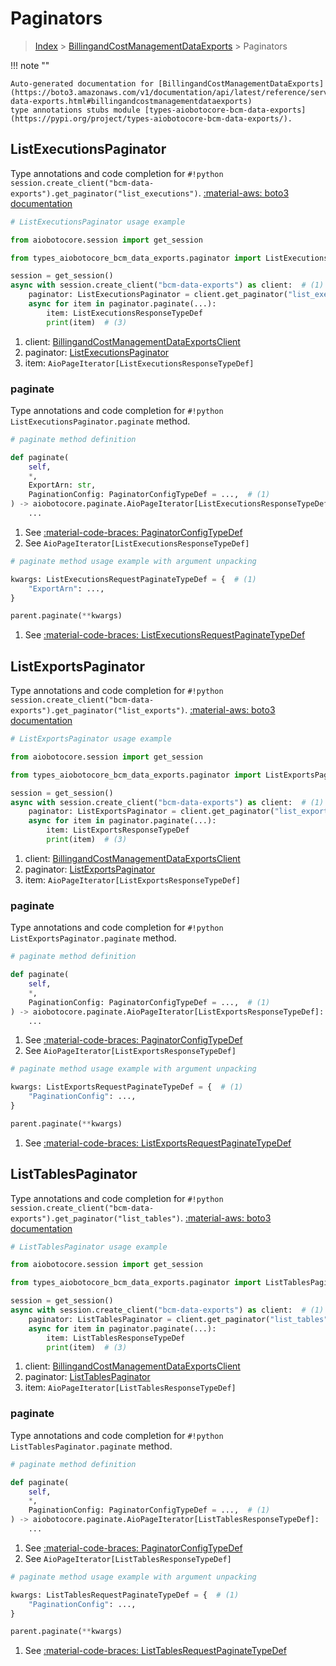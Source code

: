 # Paginators

> [Index](../README.md) > [BillingandCostManagementDataExports](./README.md) > Paginators

!!! note ""

    Auto-generated documentation for [BillingandCostManagementDataExports](https://boto3.amazonaws.com/v1/documentation/api/latest/reference/services/bcm-data-exports.html#billingandcostmanagementdataexports)
    type annotations stubs module [types-aiobotocore-bcm-data-exports](https://pypi.org/project/types-aiobotocore-bcm-data-exports/).

## ListExecutionsPaginator

Type annotations and code completion for `#!python session.create_client("bcm-data-exports").get_paginator("list_executions")`.
[:material-aws: boto3 documentation](https://boto3.amazonaws.com/v1/documentation/api/latest/reference/services/bcm-data-exports/paginator/ListExecutions.html#BillingandCostManagementDataExports.Paginator.ListExecutions)

```python
# ListExecutionsPaginator usage example

from aiobotocore.session import get_session

from types_aiobotocore_bcm_data_exports.paginator import ListExecutionsPaginator

session = get_session()
async with session.create_client("bcm-data-exports") as client:  # (1)
    paginator: ListExecutionsPaginator = client.get_paginator("list_executions")  # (2)
    async for item in paginator.paginate(...):
        item: ListExecutionsResponseTypeDef
        print(item)  # (3)
```

1. client: [BillingandCostManagementDataExportsClient](./client.md)
2. paginator: [ListExecutionsPaginator](./paginators.md#listexecutionspaginator)
3. item: `AioPageIterator[ListExecutionsResponseTypeDef]`


### paginate

Type annotations and code completion for `#!python ListExecutionsPaginator.paginate` method.

```python
# paginate method definition

def paginate(
    self,
    *,
    ExportArn: str,
    PaginationConfig: PaginatorConfigTypeDef = ...,  # (1)
) -> aiobotocore.paginate.AioPageIterator[ListExecutionsResponseTypeDef]:  # (2)
    ...
```

1. See [:material-code-braces: PaginatorConfigTypeDef](./type_defs.md#paginatorconfigtypedef)
2. See `AioPageIterator[ListExecutionsResponseTypeDef]`


```python
# paginate method usage example with argument unpacking

kwargs: ListExecutionsRequestPaginateTypeDef = {  # (1)
    "ExportArn": ...,
}

parent.paginate(**kwargs)
```

1. See [:material-code-braces: ListExecutionsRequestPaginateTypeDef](./type_defs.md#listexecutionsrequestpaginatetypedef)
## ListExportsPaginator

Type annotations and code completion for `#!python session.create_client("bcm-data-exports").get_paginator("list_exports")`.
[:material-aws: boto3 documentation](https://boto3.amazonaws.com/v1/documentation/api/latest/reference/services/bcm-data-exports/paginator/ListExports.html#BillingandCostManagementDataExports.Paginator.ListExports)

```python
# ListExportsPaginator usage example

from aiobotocore.session import get_session

from types_aiobotocore_bcm_data_exports.paginator import ListExportsPaginator

session = get_session()
async with session.create_client("bcm-data-exports") as client:  # (1)
    paginator: ListExportsPaginator = client.get_paginator("list_exports")  # (2)
    async for item in paginator.paginate(...):
        item: ListExportsResponseTypeDef
        print(item)  # (3)
```

1. client: [BillingandCostManagementDataExportsClient](./client.md)
2. paginator: [ListExportsPaginator](./paginators.md#listexportspaginator)
3. item: `AioPageIterator[ListExportsResponseTypeDef]`


### paginate

Type annotations and code completion for `#!python ListExportsPaginator.paginate` method.

```python
# paginate method definition

def paginate(
    self,
    *,
    PaginationConfig: PaginatorConfigTypeDef = ...,  # (1)
) -> aiobotocore.paginate.AioPageIterator[ListExportsResponseTypeDef]:  # (2)
    ...
```

1. See [:material-code-braces: PaginatorConfigTypeDef](./type_defs.md#paginatorconfigtypedef)
2. See `AioPageIterator[ListExportsResponseTypeDef]`


```python
# paginate method usage example with argument unpacking

kwargs: ListExportsRequestPaginateTypeDef = {  # (1)
    "PaginationConfig": ...,
}

parent.paginate(**kwargs)
```

1. See [:material-code-braces: ListExportsRequestPaginateTypeDef](./type_defs.md#listexportsrequestpaginatetypedef)
## ListTablesPaginator

Type annotations and code completion for `#!python session.create_client("bcm-data-exports").get_paginator("list_tables")`.
[:material-aws: boto3 documentation](https://boto3.amazonaws.com/v1/documentation/api/latest/reference/services/bcm-data-exports/paginator/ListTables.html#BillingandCostManagementDataExports.Paginator.ListTables)

```python
# ListTablesPaginator usage example

from aiobotocore.session import get_session

from types_aiobotocore_bcm_data_exports.paginator import ListTablesPaginator

session = get_session()
async with session.create_client("bcm-data-exports") as client:  # (1)
    paginator: ListTablesPaginator = client.get_paginator("list_tables")  # (2)
    async for item in paginator.paginate(...):
        item: ListTablesResponseTypeDef
        print(item)  # (3)
```

1. client: [BillingandCostManagementDataExportsClient](./client.md)
2. paginator: [ListTablesPaginator](./paginators.md#listtablespaginator)
3. item: `AioPageIterator[ListTablesResponseTypeDef]`


### paginate

Type annotations and code completion for `#!python ListTablesPaginator.paginate` method.

```python
# paginate method definition

def paginate(
    self,
    *,
    PaginationConfig: PaginatorConfigTypeDef = ...,  # (1)
) -> aiobotocore.paginate.AioPageIterator[ListTablesResponseTypeDef]:  # (2)
    ...
```

1. See [:material-code-braces: PaginatorConfigTypeDef](./type_defs.md#paginatorconfigtypedef)
2. See `AioPageIterator[ListTablesResponseTypeDef]`


```python
# paginate method usage example with argument unpacking

kwargs: ListTablesRequestPaginateTypeDef = {  # (1)
    "PaginationConfig": ...,
}

parent.paginate(**kwargs)
```

1. See [:material-code-braces: ListTablesRequestPaginateTypeDef](./type_defs.md#listtablesrequestpaginatetypedef)
